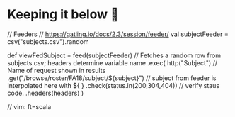 # Keeping it below 💯

// Feeders
// https://gatling.io/docs/2.3/session/feeder/ 
  val subjectFeeder = csv("subjects.csv").random


  def viewFedSubject = feed(subjectFeeder) // Fetches a random row from subjects.csv; headers determine variable name
    .exec(
      http("Subject") // Name of request shown in results
      .get("/browse/roster/FA18/subject/${subject}")  // subject from feeder is interpolated here with ${ }
      .check(status.in(200,304,404))                  // verify staus code.
      .headers(headers)
    )


// vim: ft=scala
